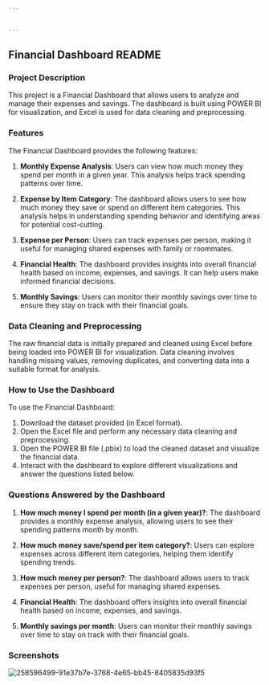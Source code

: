 ```yaml
---


---
```


<h2 id="financial-dashboard-readme">Financial Dashboard README</h2>
<h3 id="project-description">Project Description</h3>
<p>This project is a Financial Dashboard that allows users to analyze and manage their expenses and savings. The dashboard is built using POWER BI for visualization, and Excel is used for data cleaning and preprocessing.</p>
<h3 id="features">Features</h3>
<p>The Financial Dashboard provides the following features:</p>
<ol>
<li>
<p><strong>Monthly Expense Analysis</strong>: Users can view how much money they spend per month in a given year. This analysis helps track spending patterns over time.</p>
</li>
<li>
<p><strong>Expense by Item Category</strong>: The dashboard allows users to see how much money they save or spend on different item categories. This analysis helps in understanding spending behavior and identifying areas for potential cost-cutting.</p>
</li>
<li>
<p><strong>Expense per Person</strong>: Users can track expenses per person, making it useful for managing shared expenses with family or roommates.</p>
</li>
<li>
<p><strong>Financial Health</strong>: The dashboard provides insights into overall financial health based on income, expenses, and savings. It can help users make informed financial decisions.</p>
</li>
<li>
<p><strong>Monthly Savings</strong>: Users can monitor their monthly savings over time to ensure they stay on track with their financial goals.</p>
</li>
</ol>
<h3 id="data-cleaning-and-preprocessing">Data Cleaning and Preprocessing</h3>
<p>The raw financial data is initially prepared and cleaned using Excel before being loaded into POWER BI for visualization. Data cleaning involves handling missing values, removing duplicates, and converting data into a suitable format for analysis.</p>
<h3 id="how-to-use-the-dashboard">How to Use the Dashboard</h3>
<p>To use the Financial Dashboard:</p>
<ol>
<li>Download the dataset provided (in Excel format).</li>
<li>Open the Excel file and perform any necessary data cleaning and preprocessing.</li>
<li>Open the POWER BI file (.pbix) to load the cleaned dataset and visualize the financial data.</li>
<li>Interact with the dashboard to explore different visualizations and answer the questions listed below.</li>
</ol>
<h3 id="questions-answered-by-the-dashboard">Questions Answered by the Dashboard</h3>
<ol>
<li>
<p><strong>How much money I spend per month (in a given year)?</strong>: The dashboard provides a monthly expense analysis, allowing users to see their spending patterns month by month.</p>
</li>
<li>
<p><strong>How much money save/spend per item category?</strong>: Users can explore expenses across different item categories, helping them identify spending trends.</p>
</li>
<li>
<p><strong>How much money per person?</strong>: The dashboard allows users to track expenses per person, useful for managing shared expenses.</p>
</li>
<li>
<p><strong>Financial Health</strong>: The dashboard offers insights into overall financial health based on income, expenses, and savings.</p>
</li>
<li>
<p><strong>Monthly savings per month</strong>: Users can monitor their monthly savings over time to stay on track with their financial goals.</p>
</li>
</ol>
<h3 id="screenshots">Screenshots</h3>

![258596499-91e37b7e-3768-4e65-bb45-8405835d93f5](https://github.com/Chirag529/Finance_Dashboard/assets/87868888/7781583b-0387-4f38-b7f8-93f8fb4cae43)


